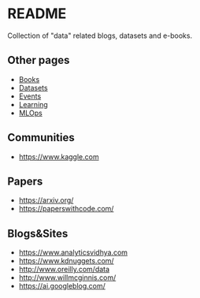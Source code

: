 README
======

Collection of "data" related blogs, datasets and e-books.

Other pages
-----------

- [Books](books.md)
- [Datasets](datasets.md)
- [Events](events.md)
- [Learning](learning.md)
- [MLOps](mlops.md)

Communities
------------

- https://www.kaggle.com

Papers
------

- https://arxiv.org/
- https://paperswithcode.com/

Blogs&Sites
-----------

- https://www.analyticsvidhya.com
- https://www.kdnuggets.com/
- http://www.oreilly.com/data
- http://www.willmcginnis.com/
- https://ai.googleblog.com/
